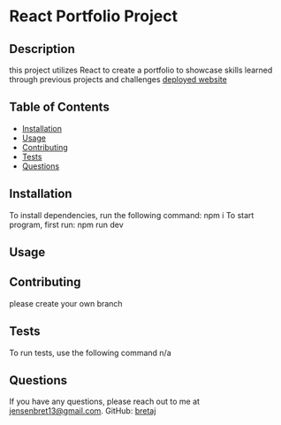 # React Portfolio Project

## Description

this project utilizes React to create a portfolio to showcase skills learned through previous projects and challenges
[deployed website](https://bretsreactportfolio.netlify.app/)

## Table of Contents
- [Installation](#installation)
- [Usage](#usage)
- [Contributing](#contributing)
- [Tests](#tests)
- [Questions](#questions)

## Installation
To install dependencies, run the following command:
npm i
To start program, first run:
npm run dev
   
## Usage

## Contributing 
please create your own branch

## Tests
To run tests, use the following command 
n/a
    
## Questions

If you have any questions, please reach out to me at 
[jensenbret13@gmail.com](mailto:jensenbret13@gmail.com).
GitHub: [bretaj](https://github.com/bretaj)
